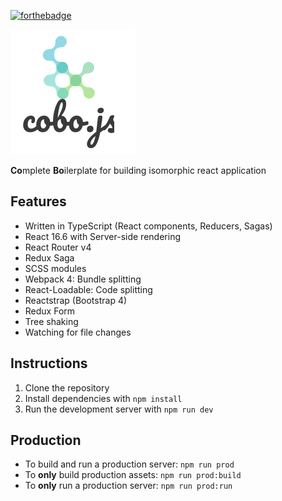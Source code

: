 [![forthebadge](https://forthebadge.com/images/badges/made-with-crayons.svg)](https://forthebadge.com)

![Logo](/static/public/cobo-js-logo.png)


**Co**mplete **Bo**ilerplate for building isomorphic react application

## Features

- Written in TypeScript (React components, Reducers, Sagas)
- React 16.6 with Server-side rendering
- React Router v4
- Redux Saga
- SCSS modules
- Webpack 4: Bundle splitting
- React-Loadable: Code splitting
- Reactstrap (Bootstrap 4)
- Redux Form
- Tree shaking
- Watching for file changes

## Instructions

1. Clone the repository
2. Install dependencies with `npm install`
3. Run the development server with `npm run dev`

## Production
- To build and run a production server:
`npm run prod`
- To **only** build production assets: `npm run prod:build`
- To **only** run a production server: `npm run prod:run`
